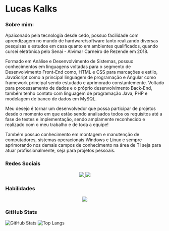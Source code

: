 # Lucas Kalks

### Sobre mim:

Apaixonado pela tecnologia desde cedo, possuo facilidade com aprendizagem no mundo de hardware/software tanto realizando diversas pesquisas e estudos em casa quanto em ambientes qualificados, quando cursei eletrônica pelo Senai - Alvimar Carneiro de Rezende em 2018.

Formado em Análise e Desenvolvimento de Sistemas, possuo conhecimentos em linguagens voltadas para o segmento de Desenvolvimento Front-End como, HTML e CSS para marcações e estilo, JavaScript como a principal linguagem de programação e Angular como framework principal sendo estudado e aprimorado constantemente. Voltado para processamento de dados e o próprio desenvolvimento Back-End, também tenho contato com linguagem de programação Java, PHP e modelagem de banco de dados em MySQL.

Meu desejo é tornar um desenvolvedor que possa participar de projetos desde o momento em que estão sendo analisados todos os requisitos até a fase de testes e implementação, sendo amplamente reconhecido e realizado com o meu trabalho e de toda a equipe!

Também possuo conhecimento em montagem e manutenção de computadores, sistemas operacionais Windows e Linux e sempre aprimorando nos demais campos de conhecimento na área de TI seja para atuar profissionalmente, seja para projetos pessoais.

### Redes Sociais
<p align="center">
  <a href="https://www.linkedin.com/in/lucas-kalks-499870197/">
    <img src="https://skillicons.dev/icons?i=linkedin" />
  </a>
  <a href="https://www.instagram.com/kalkslucas/">
    <img src="https://skillicons.dev/icons?i=instagram" />
  </a>
</p>

### Habilidades
<p align="center">
  <a href="https://skillicons.dev">
    <img src="https://skillicons.dev/icons?i=html,css,bootstrap,js,angular,php,mysql,linux,windows" />
  </a>
</p>

### GitHub Stats

![GitHub Stats](https://github-readme-stats.vercel.app/api?username=kalkslucas&theme=transparent&bg_color=000&border_color=30A3DC&show_icons=true&icon_color=30A3DC&title_color=E94D5F&text_color=FFF&layout=normal) ![Top Langs](https://github-readme-stats-git-masterrstaa-rickstaa.vercel.app/api/top-langs/?username=kalkslucas&bg_color=000&border_color=30A3DC&title_color=E94D5F&text_color=FFF&layout=donut-vertical)


